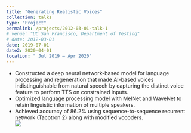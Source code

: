 ```yaml
---
title: "Generating Realistic Voices"
collection: talks
type: "Project"
permalink: /projects/2012-03-01-talk-1
# venue: "UC San Francisco, Department of Testing"
# date: 2012-03-01
date: 2019-07-01
date2: 2020-04-01
location: " Jul 2019 – Apr 2020"
---
```


* Constructed a deep neural network-based model for language processing and regeneration that made AI-based voices indistinguishable from natural speech by capturing the distinct voice feature to perform TTS on constrained inputs.
* Optimized language processing model with MelNet and WaveNet to retain linguistic information of multiple speakers.
* Achieved accuracy of 86.2% using sequence-to-sequence recurrent network (Tacotron 2) along with modified vocoders.
<br/><img src='/images/500x300.png'>
<!-- * Technology stack -  -->